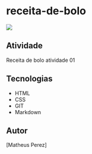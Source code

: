 # receita-de-bolo

![](./receita.png)

## Atividade
Receita de bolo atividade 01

## Tecnologias 

* HTML
* CSS
* GIT
* Markdown

## Autor 
[Matheus Perez]